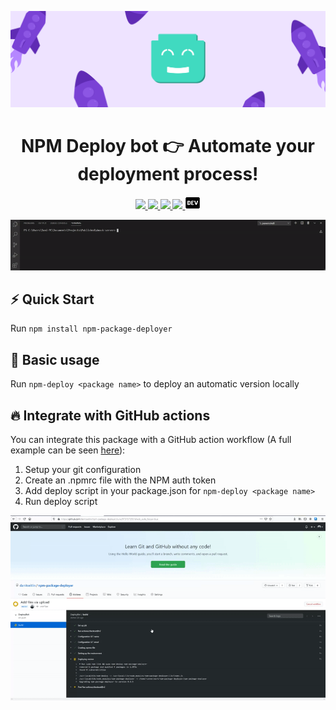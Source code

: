 <p align='center'><a href='https://github.com/danitseitlin/npm-package-deployer'><img src='.github/resources/cover-photo.png' /></a></p>
<h1 align='center'>NPM Deploy bot <g-emoji class='g-emoji' alias='point_right' fallback-src='https://github.githubassets.com/images/icons/emoji/unicode/1f449.png'>👉</g-emoji> Automate your deployment process!</h1>
<p align='center'>
  <a href='https://github.com/danitseitlin/npm-package-deployer/blob/master/LICENSE'>
    <img src='https://img.shields.io/badge/license-BSD%203%20Clause-blue.svg' target='_blank' />
  </a>
  <a href='https://npmjs.org/package/npm-package-deployer'>
    <img src='http://img.shields.io/npm/v/npm-package-deployer.svg?style=flat' target='_blank' />
  </a>
  <a href='https://npmjs.org/package/npm-package-deployer' style='width:25px;height:20px;'>
    <img src='https://img.shields.io/npm/dm/npm-package-deployer.svg?color=blue' target='_blank' />
  </a>
  <a href='https://npmjs.org/package/npm-package-deployer' style='width:25px;height:20px;'>
    <img src='https://img.shields.io/bitbucket/issues/danitseitlin/npm-package-deployer' target='_blank' />
  </a>
  <a href='https://dev.to/danitseitlin/simple-deploybot-npm-package-494f'>
    <img src='.github/resources/dev-logo.png' target='_blank' />
  </a>
</p>

<p align='center'><img src='.github/resources/cli.gif'/></p>

## :zap: Quick Start
Run `npm install npm-package-deployer`
## :clap: Basic usage
Run `npm-deploy <package name>` to deploy an automatic version locally

## :fire: Integrate with GitHub actions
You can integrate this package with a GitHub action workflow (A full example can be seen [here](https://github.com/danitseitlin/dmock-server/blob/master/.github/workflows/auto-deployer.yml)):
1. Setup your git configuration
2. Create an .npmrc file with the NPM auth token
3. Add deploy script in your package.json for `npm-deploy <package name>`
4. Run deploy script

<p align='center'><img src='.github/resources/deploybot.gif'/></p>
